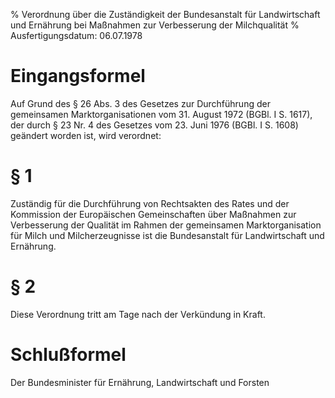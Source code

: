 % Verordnung über die Zuständigkeit der Bundesanstalt für Landwirtschaft und Ernährung bei Maßnahmen zur Verbesserung der Milchqualität
% Ausfertigungsdatum: 06.07.1978
 
# Eingangsformel

Auf Grund des § 26 Abs. 3 des Gesetzes zur Durchführung der gemeinsamen Marktorganisationen vom 31. August 1972 (BGBl. I S. 1617), der durch § 23 Nr. 4 des Gesetzes vom 23. Juni 1976 (BGBl. I S. 1608) geändert worden ist, wird verordnet:

# § 1

Zuständig für die Durchführung von Rechtsakten des Rates und der Kommission der Europäischen Gemeinschaften über Maßnahmen zur Verbesserung der Qualität im Rahmen der gemeinsamen Marktorganisation für Milch und Milcherzeugnisse ist die Bundesanstalt für Landwirtschaft und Ernährung.

# § 2

Diese Verordnung tritt am Tage nach der Verkündung in Kraft.

# Schlußformel

Der Bundesminister für Ernährung, Landwirtschaft und Forsten
